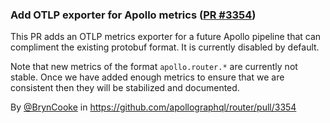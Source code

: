### Add OTLP exporter for Apollo metrics ([PR #3354](https://github.com/apollographql/router/pull/3354))

This PR adds an OTLP metrics exporter for a future Apollo pipeline that can compliment the existing protobuf format. It is currently disabled by default.

Note that new metrics of the format `apollo.router.*` are currently not stable.
Once we have added enough metrics to ensure that we are consistent then they will be stabilized and documented.

By [@BrynCooke](https://github.com/BrynCooke) in https://github.com/apollographql/router/pull/3354
